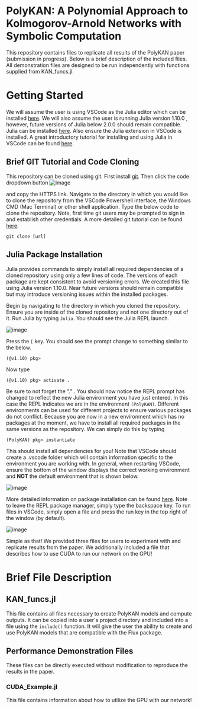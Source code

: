 # PolyKAN: A Polynomial Approach to Kolmogorov-Arnold Networks with Symbolic Computation
This repository contains files to replicate all results of the PolyKAN paper (submission in progress). Below is a brief description of the included files. All demonstration files are designed to be run independently with functions supplied from KAN_funcs.jl.

# Getting Started
We will assume the user is using VSCode as the Julia editor which can be installed [here](https://code.visualstudio.com/download). We will also assume the user is running Julia version 1.10.0 , however, future versions of Julia below 2.0.0 should remain compatible. Julia can be installed [here](https://julialang.org/downloads/). Also ensure the Julia extension in VSCode is installed. A great introductory tutorial for installing and using Julia in VSCode can be found [here](https://code.visualstudio.com/docs/languages/julia).

## Brief GIT Tutorial and Code Cloning
This repository can be cloned using git. First install [git](https://git-scm.com/downloads). Then click the code dropdown button
![image](https://github.com/user-attachments/assets/a5a61b73-f2f4-41c6-bfb6-b54161717e90)

and copy the HTTPS link. Navigate to the directory in which you would like to clone the repository from the VSCode Powershell interface, the Windows CMD (Mac Terminal) or other shell application. Type the below code to clone the repository. Note, first time git users may be prompted to sign in and establish other credentials. A more detailed git tutorial can be found [here](https://git-scm.com/docs/gittutorial).
```
git clone [url]
```

## Julia Package Installation
Julia provides commands to simply install all required dependencies of a cloned repository using only a few lines of code. The versions of each package are kept consistent to avoid versioning errors. We created this file using Julia version 1.10.0. Near future versions should remain compatible but may introduce versioning issues within the installed packages.

Begin by navigating to the directory in which you cloned the repository. Ensure you are inside of the cloned repository and not one directory out of it. Run Julia by typing `Julia`. You should see the Julia REPL launch.

![image](https://github.com/user-attachments/assets/9dc474ca-fa16-420a-8495-aadfd6dce5dd)

Press the `[` key. You should see the prompt change to something similar to the below.

```
(@v1.10) pkg>
```

Now type

```
(@v1.10) pkg> activate .
```
Be sure to not forget the "." . You should now notice the REPL prompt has changed to reflect the new Julia environment you have just entered. In this case the REPL indicates we are in the environment `(PolyKAN)`. Different environments can be used for different projects to ensure various packages do not conflict. Because you are now in a new environment which has no packages at the moment, we have to install all required packages in the same versions as the repository. We can simply do this by typing

```
(PolyKAN) pkg> instantiate
```

This should install all dependencies for you! Note that VSCode should create a .vscode folder which will contain information specific to the environment you are working with. In general, when restarting VSCode, ensure the bottom of the window displays the correct working environment and **NOT** the default environment that is shown below.

![image](https://github.com/user-attachments/assets/aca78ff8-309e-46c1-8cce-2c989bf5627a)

More detailed information on package installation can be found [here](https://pkgdocs.julialang.org/v1/environments/). Note to leave the REPL package manager, simply type the backspace key. To run files in VSCode, simply open a file and press the run key in the top right of the window (by default).

![image](https://github.com/user-attachments/assets/7b5bd035-ef6b-4a5c-9fc1-6af236c5893d)

Simple as that! We provided three files for users to experiment with and replicate results from the paper. We additionally included a file that describes how to use CUDA to run our network on the GPU!


# Brief File Description
## KAN_funcs.jl
This file contains all files necessary to create PolyKAN models and compute outputs. It can be copied into a user's project directory and included into a file using the `include()` function. It will give the user the ability to create and use PolyKAN models that are compatible with the Flux package.

## Performance Demonstration Files
These files can be directly executed without modification to reproduce the results in the paper. 

### CUDA_Example.jl
This file contains information about how to utilize the GPU with our network!


